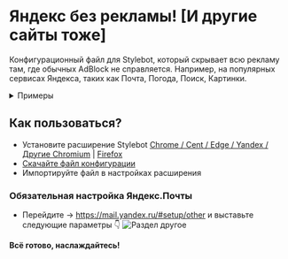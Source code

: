 # Яндекс без рекламы! [И другие сайты тоже]

Конфигурационный файл для Stylebot, который скрывает всю рекламу там, где обычных AdBlock не справляется. Например, на популярных сервисах Яндекса, таких как Почта, Погода, Поиск, Картинки.

<details>
  <summary>Примеры</summary>
  <img src="https://i.imgur.com/PctuXNX.png">
  <img src="https://i.imgur.com/wro3kAv.png">
  <img src="https://i.imgur.com/c00Tbxv.png">
</details>

## Как пользоваться?
- Установите расширение Stylebot [Chrome / Cent / Edge / Yandex / Другие Chromium](https://chrome.google.com/webstore/detail/stylebot/oiaejidbmkiecgbjeifoejpgmdaleoha?utm_source=chrome-ntp-icon) | [Firefox](https://addons.mozilla.org/ru/firefox/addon/stylebot-web/)
- [Скачайте файл конфигурации](https://raw.githubusercontent.com/Data-Name-ID/yandex-without-ad/main/stylebot-config.json)
- Импортируйте файл в настройках расширения

### Обязательная настройка Яндекс.Почты
- Перейдите -> https://mail.yandex.ru/#setup/other и выставьте следующие параметры 👇
![Раздел другое](https://i.imgur.com/kWisIHI.png)

**Всё готово, наслаждайтесь!**
